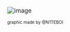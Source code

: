![image](https://i.postimg.cc/rp6RfpBD/93-CE9169-98-DD-455-D-A9-DD-F9-BE52-A127-BC.png)

<sup><sub>graphic made by @N1TEBOI</sub></sup>
